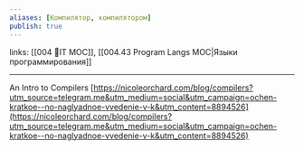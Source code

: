 ```yaml
---
aliases: [Компилятор, компилятором]
publish: true
---
```

links: [[004 🧿IT MOC]], [[004.43 Program Langs MOC|Языки программирования]]

---

An Intro to Compilers [https://nicoleorchard.com/blog/compilers?utm_source=telegram.me&utm_medium=social&utm_campaign=ochen-kratkoe--no-naglyadnoe-vvedenie-v-k&utm_content=8894526](https://nicoleorchard.com/blog/compilers?utm_source=telegram.me&utm_medium=social&utm_campaign=ochen-kratkoe--no-naglyadnoe-vvedenie-v-k&utm_content=8894526)